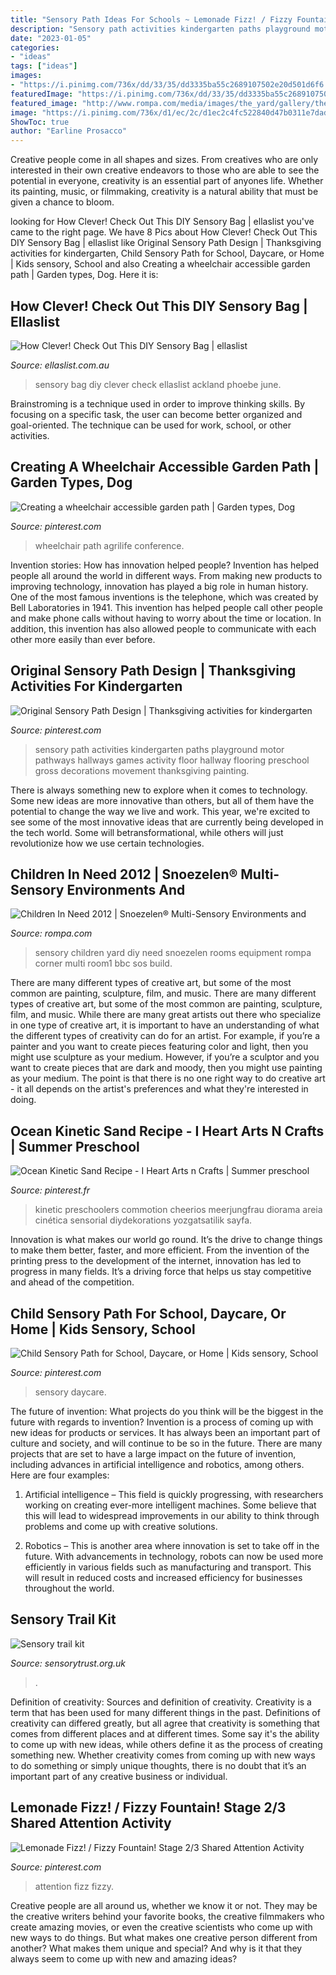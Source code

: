 ```yaml
---
title: "Sensory Path Ideas For Schools ~ Lemonade Fizz! / Fizzy Fountain! Stage 2/3 Shared Attention Activity"
description: "Sensory path activities kindergarten paths playground motor pathways hallways games activity floor hallway flooring preschool gross decorations movement thanksgiving painting"
date: "2023-01-05"
categories:
- "ideas"
tags: ["ideas"]
images:
- "https://i.pinimg.com/736x/dd/33/35/dd3335ba55c2689107502e20d501d6f6.jpg"
featuredImage: "https://i.pinimg.com/736x/dd/33/35/dd3335ba55c2689107502e20d501d6f6.jpg"
featured_image: "http://www.rompa.com/media/images/the_yard/gallery/the_yard_sensory_room1.jpg"
image: "https://i.pinimg.com/736x/d1/ec/2c/d1ec2c4fc522840d47b0311e7dad5bce.jpg"
ShowToc: true
author: "Earline Prosacco"
---
```



Creative people come in all shapes and sizes. From creatives who are only interested in their own creative endeavors to those who are able to see the potential in everyone, creativity is an essential part of anyones life. Whether its painting, music, or filmmaking, creativity is a natural ability that must be given a chance to bloom.

	

		
looking for How Clever! Check Out This DIY Sensory Bag | ellaslist you've came to the right page. We have 8 Pics about How Clever! Check Out This DIY Sensory Bag | ellaslist like Original Sensory Path Design | Thanksgiving activities for kindergarten, Child Sensory Path for School, Daycare, or Home | Kids sensory, School and also Creating a wheelchair accessible garden path | Garden types, Dog. Here it is:
		
    
## How Clever! Check Out This DIY Sensory Bag | Ellaslist

<img loading=lazy src="https://ellaslist.com.au/system/articles/featured_images/000/001/876/original/canva-photo-editor_(14).png?1498411172" onerror="this.onerror=null;this.src='https://tse1.mm.bing.net/th?id=OIP.LJuywAPc6N2Ze8Prm29nmwHaEK&amp;pid=15.1';" alt="How Clever! Check Out This DIY Sensory Bag | ellaslist">

_Source: ellaslist.com.au_

>sensory bag diy clever check ellaslist ackland phoebe june. 

	

Brainstroming is a technique used in order to improve thinking skills. By focusing on a specific task, the user can become better organized and goal-oriented. The technique can be used for work, school, or other activities.

    
## Creating A Wheelchair Accessible Garden Path | Garden Types, Dog

<img loading=lazy src="https://i.pinimg.com/736x/0d/be/66/0dbe661bd1c51055249ff08c81cd8d9b.jpg" onerror="this.onerror=null;this.src='https://tse4.mm.bing.net/th?id=OIP.iAbeK9oWn58CYM-Fc-7MDgHaHV&amp;pid=15.1';" alt="Creating a wheelchair accessible garden path | Garden types, Dog">

_Source: pinterest.com_

>wheelchair path agrilife conference. 

	

Invention stories: How has innovation helped people?
Invention has helped people all around the world in different ways. From making new products to improving technology, innovation has played a big role in human history. One of the most famous inventions is the telephone, which was created by Bell Laboratories in 1941. This invention has helped people call other people and make phone calls without having to worry about the time or location. In addition, this invention has also allowed people to communicate with each other more easily than ever before.

    
## Original Sensory Path Design | Thanksgiving Activities For Kindergarten

<img loading=lazy src="https://i.pinimg.com/736x/23/c9/e9/23c9e9a8ea88d845d0c9bc79462998f1.jpg" onerror="this.onerror=null;this.src='https://tse1.mm.bing.net/th?id=OIP.96X_QCP7l5Eq2xNZ5_h0pgHaNL&amp;pid=15.1';" alt="Original Sensory Path Design | Thanksgiving activities for kindergarten">

_Source: pinterest.com_

>sensory path activities kindergarten paths playground motor pathways hallways games activity floor hallway flooring preschool gross decorations movement thanksgiving painting. 

	

There is always something new to explore when it comes to technology. Some new ideas are more innovative than others, but all of them have the potential to change the way we live and work. This year, we're excited to see some of the most innovative ideas that are currently being developed in the tech world. Some will betransformational, while others will just revolutionize how we use certain technologies.

    
## Children In Need 2012 | Snoezelen® Multi-Sensory Environments And

<img loading=lazy src="http://www.rompa.com/media/images/the_yard/gallery/the_yard_sensory_room1.jpg" onerror="this.onerror=null;this.src='https://tse1.mm.bing.net/th?id=OIP.Pdsbi5HpoWqcsizw2Gd5pwHaE7&amp;pid=15.1';" alt="Children In Need 2012 | Snoezelen® Multi-Sensory Environments and">

_Source: rompa.com_

>sensory children yard diy need snoezelen rooms equipment rompa corner multi room1 bbc sos build. 

	

There are many different types of creative art, but some of the most common are painting, sculpture, film, and music.
There are many different types of creative art, but some of the most common are painting, sculpture, film, and music. While there are many great artists out there who specialize in one type of creative art, it is important to have an understanding of what the different types of creativity can do for an artist. For example, if you’re a painter and you want to create pieces featuring color and light, then you might use sculpture as your medium. However, if you’re a sculptor and you want to create pieces that are dark and moody, then you might use painting as your medium. The point is that there is no one right way to do creative art - it all depends on the artist's preferences and what they're interested in doing.

    
## Ocean Kinetic Sand Recipe - I Heart Arts N Crafts | Summer Preschool

<img loading=lazy src="https://i.pinimg.com/736x/d1/ec/2c/d1ec2c4fc522840d47b0311e7dad5bce.jpg" onerror="this.onerror=null;this.src='https://tse4.mm.bing.net/th?id=OIP.zCaeVn-9T7C-d-zqUzQeCQHaNK&amp;pid=15.1';" alt="Ocean Kinetic Sand Recipe - I Heart Arts n Crafts | Summer preschool">

_Source: pinterest.fr_

>kinetic preschoolers commotion cheerios meerjungfrau diorama areia cinética sensorial diydekorations yozgatsatilik sayfa. 

	

Innovation is what makes our world go round. It’s the drive to change things to make them better, faster, and more efficient. From the invention of the printing press to the development of the internet, innovation has led to progress in many fields. It’s a driving force that helps us stay competitive and ahead of the competition.

    
## Child Sensory Path For School, Daycare, Or Home | Kids Sensory, School

<img loading=lazy src="https://i.pinimg.com/736x/dd/33/35/dd3335ba55c2689107502e20d501d6f6.jpg" onerror="this.onerror=null;this.src='https://tse1.mm.bing.net/th?id=OIP.zWvpBxnbj_i61UeSzp_JOQHaJ3&amp;pid=15.1';" alt="Child Sensory Path for School, Daycare, or Home | Kids sensory, School">

_Source: pinterest.com_

>sensory daycare. 

	

The future of invention: What projects do you think will be the biggest in the future with regards to invention?
Invention is a process of coming up with new ideas for products or services. It has always been an important part of culture and society, and will continue to be so in the future. There are many projects that are set to have a large impact on the future of invention, including advances in artificial intelligence and robotics, among others. Here are four examples:
1) Artificial intelligence – This field is quickly progressing, with researchers working on creating ever-more intelligent machines. Some believe that this will lead to widespread improvements in our ability to think through problems and come up with creative solutions.

2) Robotics – This is another area where innovation is set to take off in the future. With advancements in technology, robots can now be used more efficiently in various fields such as manufacturing and transport. This will result in reduced costs and increased efficiency for businesses throughout the world.

    
## Sensory Trail Kit

<img loading=lazy src="https://www.sensorytrust.org.uk/uploads/images/trail-marker-purple.jpg" onerror="this.onerror=null;this.src='https://tse2.mm.bing.net/th?id=OIP.DsbkMaAfEViimZLd82xDugHaEK&amp;pid=15.1';" alt="Sensory trail kit">

_Source: sensorytrust.org.uk_

>. 

	

Definition of creativity: Sources and definition of creativity.
Creativity is a term that has been used for many different things in the past. Definitions of creativity can differed greatly, but all agree that creativity is something that comes from different places and at different times. Some say it's the ability to come up with new ideas, while others define it as the process of creating something new. Whether creativity comes from coming up with new ways to do something or simply unique thoughts, there is no doubt that it’s an important part of any creative business or individual.

    
## Lemonade Fizz! / Fizzy Fountain! Stage 2/3 Shared Attention Activity

<img loading=lazy src="https://i.pinimg.com/736x/63/1d/86/631d864c77d981b38311e8ff9a678ad8.jpg" onerror="this.onerror=null;this.src='https://tse3.mm.bing.net/th?id=OIP.5ibcc9R02x2Pdy_GsKwcWAHaHa&amp;pid=15.1';" alt="Lemonade Fizz! / Fizzy Fountain! Stage 2/3 Shared Attention Activity">

_Source: pinterest.com_

>attention fizz fizzy. 

	

Creative people are all around us, whether we know it or not. They may be the creative writers behind your favorite books, the creative filmmakers who create amazing movies, or even the creative scientists who come up with new ways to do things. But what makes one creative person different from another? What makes them unique and special? And why is it that they always seem to come up with new and amazing ideas?

